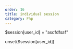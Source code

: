 ```yaml
---
order: 16
title: individual session
category: Php
---
```


$session[user_id] = "asdfdfsaf"

unset($session[user_id])

